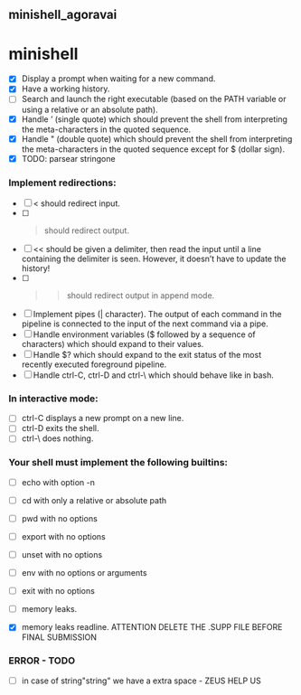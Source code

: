 ## minishell_agoravai

# minishell

- [x] Display a prompt when waiting for a new command.
- [x] Have a working history.
- [ ] Search and launch the right executable (based on the PATH variable or using a relative or an absolute path).
- [x] Handle ’ (single quote) which should prevent the shell from interpreting the meta-characters in the quoted sequence.
- [x] Handle " (double quote) which should prevent the shell from interpreting the meta-characters in the quoted sequence except for $ (dollar sign).
- [x] TODO: parsear stringone

### Implement redirections:
- [ ] < should redirect input.
- [ ] > should redirect output.
- [ ] << should be given a delimiter, then read the input until a line containing the delimiter is seen. However, it doesn’t have to update the history!
- [ ] >> should redirect output in append mode.
- [ ] Implement pipes (| character). The output of each command in the pipeline is connected to the input of the next command via a pipe.
- [ ] Handle environment variables ($ followed by a sequence of characters) which should expand to their values.
- [ ] Handle $? which should expand to the exit status of the most recently executed foreground pipeline.
- [ ] Handle ctrl-C, ctrl-D and ctrl-\ which should behave like in bash.

### In interactive mode:
- [ ] ctrl-C displays a new prompt on a new line.
- [ ] ctrl-D exits the shell.
- [ ] ctrl-\ does nothing.

### Your shell must implement the following builtins:
- [ ] echo with option -n
- [ ] cd with only a relative or absolute path
- [ ] pwd with no options
- [ ] export with no options
- [ ] unset with no options
- [ ] env with no options or arguments
- [ ] exit with no options

- [ ] memory leaks.
- [x] memory leaks readline. ATTENTION DELETE THE .SUPP FILE BEFORE FINAL SUBMISSION

### ERROR - TODO
- [ ] in case of string"string" we have a extra space - ZEUS HELP US
